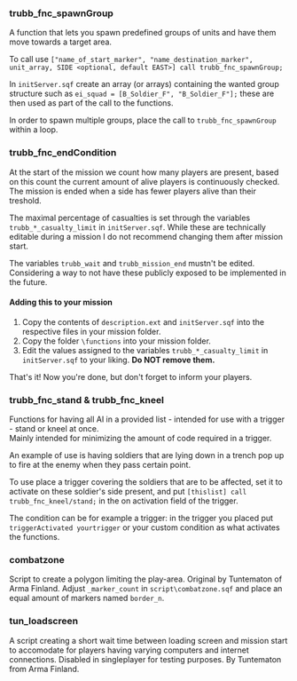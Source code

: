 ### trubb_fnc_spawnGroup
A function that lets you spawn predefined groups of units and have them move towards a target area.  

To call use ```["name_of_start_marker", "name_destination_marker", unit_array, SIDE <optional, default EAST>] call trubb_fnc_spawnGroup;```

In ```initServer.sqf``` create an array (or arrays) containing the wanted group structure such as ```ei_squad = [B_Soldier_F", "B_Soldier_F"];``` these are then used as part of the call to the functions.

In order to spawn multiple groups, place the call to ```trubb_fnc_spawnGroup``` within a loop.

### trubb_fnc_endCondition
At the start of the mission we count how many players are present, based on this count the current amount of alive players is continuously checked.  
The mission is ended when a side has fewer players alive than their treshold.

The maximal percentage of casualties is set through the variables `trubb_*_casualty_limit` in `initServer.sqf`. While these are technically editable during a mission I do not recommend changing them after mission start.

The variables `trubb_wait` and `trubb_mission_end` mustn't be edited. Considering a way to not have these publicly exposed to be implemented in the future.

#### Adding this to your mission

1. Copy the contents of `description.ext` and `initServer.sqf` into the respective files in your mission folder.  
2. Copy the folder `\functions` into your mission folder.  
3. Edit the values assigned to the variables `trubb_*_casualty_limit` in `initServer.sqf` to your liking. **Do NOT remove them.**

That's it! Now you're done, but don't forget to inform your players.

### trubb_fnc_stand & trubb_fnc_kneel
Functions for having all AI in a provided list - intended for use with a trigger - stand or kneel at once.  
Mainly intended for minimizing the amount of code required in a trigger.  

An example of use is having soldiers that are lying down in a trench pop up to fire at the enemy when they pass certain point.  

To use place a trigger covering the soldiers that are to be affected, set it to activate on these soldier's side present, and put ```[thislist] call trubb_fnc_kneel/stand;``` in the on activation field of the trigger.  

The condition can be for example a trigger: in the trigger you placed put ```triggerActivated yourtrigger``` or your custom condition as what activates the functions.

### combatzone
Script to create a polygon limiting the play-area. Original by Tuntematon of Arma Finland. Adjust `_marker_count` in `script\combatzone.sqf` and place an equal amount of markers named `border_n`.

### tun_loadscreen
A script creating a short wait time between loading screen and mission start to accomodate for players having varying computers and internet connections. Disabled in singleplayer for testing purposes.
By Tuntematon from Arma Finland.